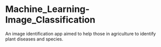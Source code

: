 # Machine_Learning-Image_Classification
An image identification app aimed to help those in agriculture to identify plant diseases and species.
